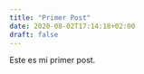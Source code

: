 ```yaml
---
title: "Primer Post"
date: 2020-08-02T17:14:18+02:00
draft: false
---
```


Este es mi primer post.

